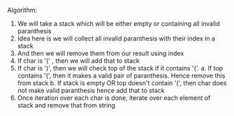 Algorithm:
1. We will take a stack which will be either empty or containing all invalid paranthesis
2. Idea here is we will collect all invalid paranthesis with their index in a stack
3. And then we will remove them from our result using index
4. If char is '(' , then we will add that to stack
5. If char is ')', then we will check top of the stack if it contains '('.
a. If top contains '(', then it makes a valid pair of paranthesis. Hence remove this from stack
b. If stack is empty OR top doesn't contain '(', then char does not make valid paranthesis hence add that to stack
6. Once iteration over each char is done, iterate over each element of stack and remove that from string